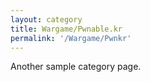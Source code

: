 ```yaml
---
layout: category
title: Wargame/Pwnable.kr
permalink: '/Wargame/Pwnkr'
---
```


Another sample category page.
